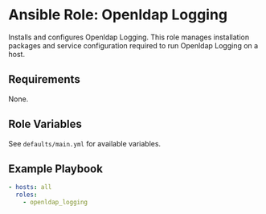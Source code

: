 # Ansible Role: Openldap Logging

Installs and configures Openldap Logging. This role manages installation packages and service configuration required to run Openldap Logging on a host.

## Requirements

None.

## Role Variables

See `defaults/main.yml` for available variables.

## Example Playbook

```yaml
- hosts: all
  roles:
    - openldap_logging
```
